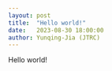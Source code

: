 ```yaml
---
layout: post
title:  "Hello world!"
date:   2023-08-30 18:00:00
author: Yunqing-Jia (JTRC)
---
```

Hello world!
